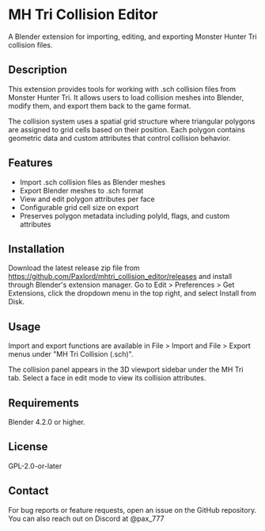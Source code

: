 # MH Tri Collision Editor

A Blender extension for importing, editing, and exporting Monster Hunter Tri collision files.

## Description

This extension provides tools for working with .sch collision files from Monster Hunter Tri. It allows users to load collision meshes into Blender, modify them, and export them back to the game format.

The collision system uses a spatial grid structure where triangular polygons are assigned to grid cells based on their position. Each polygon contains geometric data and custom attributes that control collision behavior.

## Features

- Import .sch collision files as Blender meshes
- Export Blender meshes to .sch format
- View and edit polygon attributes per face
- Configurable grid cell size on export
- Preserves polygon metadata including polyId, flags, and custom attributes

## Installation

Download the latest release zip file from https://github.com/Paxlord/mhtri_collision_editor/releases and install through Blender's extension manager. Go to Edit > Preferences > Get Extensions, click the dropdown menu in the top right, and select Install from Disk.

## Usage

Import and export functions are available in File > Import and File > Export menus under "MH Tri Collision (.sch)".

The collision panel appears in the 3D viewport sidebar under the MH Tri tab. Select a face in edit mode to view its collision attributes.

## Requirements

Blender 4.2.0 or higher.

## License

GPL-2.0-or-later

## Contact

For bug reports or feature requests, open an issue on the GitHub repository. You can also reach out on Discord at @pax_777

